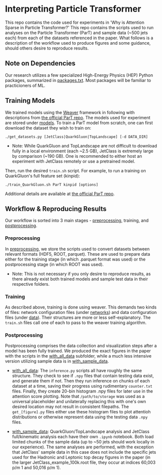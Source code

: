 # Interpreting Particle Transformer

This repo contains the code used for experiments in 'Why is Attention Sparse in Particle Transformer?' This repo contains the scripts used to run analyses on the Particle Transformer (ParT) and sample data (~500 jets each) from each of the datasets referenced in the paper. What follows is a description of the workflow used to produce figures and some guidance, should others desire to reproduce results.

## Note on Dependencies

Our research utilizes a few specialized High-Energy Physics (HEP) Python packages, summarized in [packages.txt](./packages.txt). Most packages will be familiar to practicioners of ML.

## Training Models

We trained models using the [Weaver](https://github.com/hqucms/weaver-core) framework in following with descriptions from [the official ParT repo](github.com/jet-universe/particle_transformer/blob/main/README.md). The models used for experiment are stored under [models](./models/). To train a ParT model from scratch, one can first download the dataset they wish to train on:

```
./get_datasets.py [JetClass|QuarkGluon|TopLandscape] [-d DATA_DIR]
```
- Note: While QuarkGluon and TopLandscape are not difficult to download fully in a local environment (each ~2.5 GB), JetClass is extremely large by comparison (~190 GB). One is recommended to either host an experiment with JetClass remotely or use a pretrained model.

Then, run the desired `train.sh` script. For example, to run a training on QuarkGluon's full feature set (kinpid):
```
./train_QuarkGluon.sh ParT kinpid [options]
```

Additional details are available at [the official ParT repo](github.com/jet-universe/particle_transformer/blob/main/README.md).

## Workflow & Reproducing Results

Our workflow is sorted into 3 main stages - [preprocessing](./preprocessing/), training, and [postprocessing](./postprocessing/). 

### Preprocessing

In [preprocessing](./preprocessing/), we store the scripts used to convert datasets between relevant formats (HDF5, ROOT, parquet). These are used to prepare data either for the training stage (in which .parquet format was used) or the postprocessing stage (in which ROOT was used).
- Note: This is not necessary if you only desire to reproduce results, as there already exist both trained models and sample test data in their respective folders.

### Training

As described above, training is done using weaver. This demands two kinds of files: network configuration files (under [networks](./networks/)) and data configuration files (under [data](./data/)). Their structures are more or less self-explanatory. The `train.sh` files call one of each to pass to the weaver training algorithm.

### Postprocessing

Postprocessing comprises the data collection and visualization steps after a model has been fully trained. We produced the exact figures in the paper with the scripts in the [with_all_data](./postprocessing/with_all_data/) subfolder, while a much less intensive version utilizing sample data is in [with_sample_data](./postprocessing/with_sample_data/).

- [with_all_data](./postprocessing/with_all_data/): The `inference.py` scripts all have roughly the same structure. They check to see if `.npy` files that contain testing data exist, and generate them if not. Then they run inference on chunks of each dataset at a time, saving their progress using rudimentary `counter.txt` files. Finally, they create 20-bin histogram .npy files for later use in the attention score plotting. Note that `/path/to/storage` was used as a universal placeholder and unilaterally replacing this with one's own desired location may not result in consistent filepaths. The `get_[figure].py` files either use these histogram files to plot attentioh distributions or otherwise represent data using the testing data `.npy` files.

- [with_sample_data](./postprocessing/with_sample_data/): QuarkGluon/TopLandscape analysis and JetClass full/kinematic analysis each have their own `.ipynb` notebook. Both load limited chunks of the sample data (up to ~50 jets should work locally in our experience). The same analyses are performed, with the exception that JetClass' sample data in this case does not include the specific jets used for the Hadronic and Leptonic top decay figures in the paper (in the larger JetClass_example_100k.root file, they occur at indices 60,003 p/m 1 and 50,016 p/m 1).